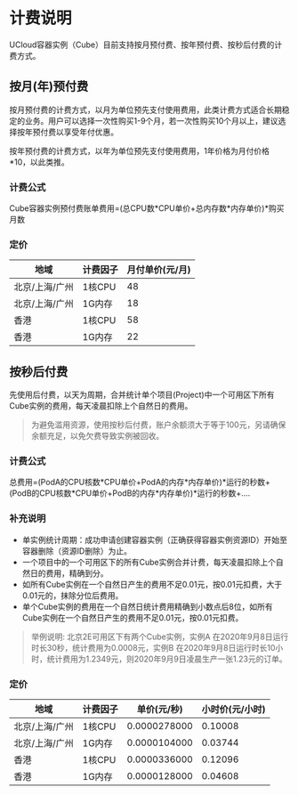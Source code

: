 # 计费说明

UCloud容器实例（Cube）目前支持按月预付费、按年预付费、按秒后付费的计费方式。

## 按月(年)预付费

按月预付费的计费方式，以月为单位预先支付使用费用，此类计费方式适合长期稳定的业务。用户可以选择一次性购买1-9个月，若一次性购买10个月以上，建议选择按年预付费以享受年付优惠。

按年预付费的计费方式，以年为单位预先支付使用费用，1年价格为月付价格*10，以此类推。

### 计费公式

Cube容器实例预付费账单费用=(总CPU数\*CPU单价+总内存数\*内存单价)\*购买月数

### 定价

|地域|计费因子|月付单价(元/月)|
|---|---|---|
|北京/上海/广州|1核CPU|48|
|北京/上海/广州|1G内存|18|
|香港|1核CPU|58|
|香港|1G内存|22|

## 按秒后付费

先使用后付费，以天为周期，合并统计单个项目(Project)中一个可用区下所有Cube实例的费用，每天凌晨扣除上个自然日的费用。

> 为避免滥用资源，使用按秒后付费，账户余额须大于等于100元，另请确保余额充足，以免欠费导致实例被回收。

### 计费公式

总费用=(PodA的CPU核数\*CPU单价+PodA的内存\*内存单价)\*运行的秒数+(PodB的CPU核数\*CPU单价+PodB的内存\*内存单价)\*运行的秒数+....

### 补充说明

* 单实例统计周期：成功申请创建容器实例（正确获得容器实例资源ID）开始至容器删除（资源ID删除）为止。
* 一个项目中的一个可用区下的所有Cube实例合并计费，每天凌晨扣除上个自然日的费用，精确到分。
* 如所有Cube实例在一个自然日产生的费用不足0.01元，按0.01元扣费，大于0.01元的，抹除分位后费用。
* 单个Cube实例的费用在一个自然日统计费用精确到小数点后8位，如所有Cube实例在一个自然日产生的费用不足0.01元，按0.01元扣费。


> 举例说明: 北京2E可用区下有两个Cube实例，实例A 在2020年9月8日运行时长30秒，统计费用为0.0008元，实例B 在2020年9月8日运行时长10小时，统计费用为1.2349元，则2020年9月9日凌晨生产一张1.23元的订单。




### 定价

|地域|计费因子|单价(元/秒)|小时价(元/小时)|
|---|---|---|---|
|北京/上海/广州|1核CPU|0.0000278000|0.10008|
|北京/上海/广州|1G内存|0.0000104000|0.03744|
|香港|1核CPU|0.0000336000|0.12096|
|香港|1G内存|0.0000128000|0.04608|


<!-- |地域|机型|CPU(Core)|内存(G)|单价(元/秒)|小时价(元/小时)|
|---|---|---|---|---|---|
|北京/上海/广州|intel/AMD|0.1|0.125|0.000004080|0.014688|
|北京/上海/广州|intel/AMD|0.5|0.5|0.000019100|0.06876|
|北京/上海/广州|intel/AMD|0.5|1|0.000024300|0.08748|
|北京/上海/广州|intel/AMD|0.5|2|0.000034700|0.12492|
|北京/上海/广州|intel/AMD|1|1|0.000038200|0.13752|
|北京/上海/广州|intel/AMD|1|2|0.000048600|0.17496|
|北京/上海/广州|intel/AMD|1|4|0.000069400|0.24984|
|北京/上海/广州|intel/AMD|2|2|0.000076400|0.27504|
|北京/上海/广州|intel/AMD|2|4|0.000097200|0.34992|
|北京/上海/广州|intel/AMD|2|8|0.000139000|0.5004|
|北京/上海/广州|intel/AMD|4|4|0.000153000|0.5508|
|北京/上海/广州|intel/AMD|4|8|0.000194000|0.6984|
|北京/上海/广州|intel/AMD|4|16|0.000278000|1.0008|
|北京/上海/广州|intel/AMD|8|8|0.000306000|1.1016|
|北京/上海/广州|intel/AMD|8|16|0.000389000|1.4004|
|北京/上海/广州|intel/AMD|8|32|0.000556000|2.0016|
|北京/上海/广州|intel/AMD|16|16|0.000611000|2.1996|
|北京/上海/广州|intel/AMD|16|32|0.000778000|2.8008|
|北京/上海/广州|intel/AMD|16|64|0.001110000|3.996|
|香港|intel/AMD|0.1|0.125|0.000004950|0.01782|
|香港|intel/AMD|0.5|0.5|0.000023100|0.08316|
|香港|intel/AMD|0.5|1|0.000029500|0.1062|
|香港|intel/AMD|0.5|2|0.000042200|0.15192|
|香港|intel/AMD|1|1|0.000046300|0.16668|
|香港|intel/AMD|1|2|0.000059000|0.2124|
|香港|intel/AMD|1|4|0.000084500|0.3042|
|香港|intel/AMD|2|2|0.000092600|0.33336|
|香港|intel/AMD|2|4|0.000118000|0.4248|
|香港|intel/AMD|2|8|0.000169000|0.6084|
|香港|intel/AMD|4|4|0.000185000|0.666|
|香港|intel/AMD|4|8|0.000236000|0.8496|
|香港|intel/AMD|4|16|0.000338000|1.2168|
|香港|intel/AMD|8|8|0.000370000|1.332|
|香港|intel/AMD|8|16|0.000472000|1.6992|
|香港|intel/AMD|8|32|0.000676000|2.4336|
|香港|intel/AMD|16|16|0.000741000|2.6676|
|香港|intel/AMD|16|32|0.000944000|3.3984|
|香港|intel/AMD|16|64|0.001350000|4.86| -->
